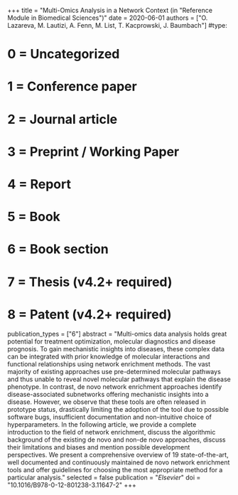 +++
title = "Multi-Omics Analysis in a Network Context (in \"Reference Module in Biomedical Sciences\")"
date = 2020-06-01
authors = ["O. Lazareva, M. Lautizi, A. Fenn, M. List, T. Kacprowski, J. Baumbach"]
#type:
#    0 = Uncategorized
#    1 = Conference paper
#    2 = Journal article
#    3 = Preprint / Working Paper
#    4 = Report
#    5 = Book
#    6 = Book section
#    7 = Thesis (v4.2+ required)
#    8 = Patent (v4.2+ required)
publication_types = ["6"]
abstract = "Multi-omics data analysis holds great potential for treatment optimization, molecular diagnostics and disease prognosis. To gain mechanistic insights into diseases, these complex data can be integrated with prior knowledge of molecular interactions and functional relationships using network enrichment methods. The vast majority of existing approaches use pre-determined molecular pathways and thus unable to reveal novel molecular pathways that explain the disease phenotype. In contrast, de novo network enrichment approaches identify disease-associated subnetworks offering mechanistic insights into a disease. However, we observe that these tools are often released in prototype status, drastically limiting the adoption of the tool due to possible software bugs, insufficient documentation and non-intuitive choice of hyperparameters. In the following article, we provide a complete introduction to the field of network enrichment, discuss the algorithmic background of the existing de novo and non-de novo approaches, discuss their limitations and biases and mention possible development perspectives. We present a comprehensive overview of 19 state-of-the-art, well documented and continuously maintained de novo network enrichment tools and offer guidelines for choosing the most appropriate method for a particular analysis."
selected = false
publication = "*Elsevier*"
doi = "10.1016/B978-0-12-801238-3.11647-2"
+++

